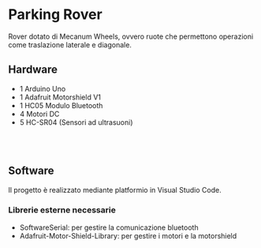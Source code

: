 <h1>Parking Rover</h1>
Rover dotato di Mecanum Wheels, ovvero ruote che permettono operazioni come traslazione laterale e diagonale.
</br>

<h2>Hardware</h2>
<ul>
  <li> 1 Arduino Uno
  <li> 1 Adafruit Motorshield V1
  <li> 1 HC05 Modulo Bluetooth
  <li> 4 Motori DC
  <li> 5 HC-SR04 (Sensori ad ultrasuoni)
</ul>


</br></br>
<h2>Software</h2>
Il progetto è realizzato mediante platformio in Visual Studio Code.
<h3>Librerie esterne necessarie</h3>
<ul>
  <li> SoftwareSerial: per gestire la comunicazione bluetooth
  <li> Adafruit-Motor-Shield-Library: per gestire i motori e la motorshield
</ul>
